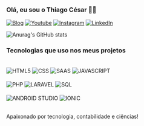 ### Olá, eu sou o Thiago César 👨‍🚀

[![Blog](https://img.shields.io/badge/dev.to-0A0A0A?style=for-the-badge&logo=devdotto&logoColor=white)](https://cronostecnologia.com.br)
[![Youtube](https://img.shields.io/badge/YouTube-FF0000?style=for-the-badge&logo=youtube&logoColor=white)](https://cronostecnologia.com.br)
[![Instagram](https://img.shields.io/badge/Instagram-E4405F?style=for-the-badge&logo=instagram&logoColor=white)](https://www.instagram.com/thiago_programando/)
[![LinkedIn](https://img.shields.io/badge/LinkedIn-0077B5?style=for-the-badge&logo=linkedin&logoColor=white)](https://www.linkedin.com/in/thiago-cesar-dev/)

![Anurag's GitHub stats](https://github-readme-stats.vercel.app/api?username=thiagoprogramando&show_icons=true&theme=dracula)

### Tecnologias que uso nos meus projetos
<div style="display: inline_block"></br>
  <img align="center" alt="HTML5" src="https://img.shields.io/badge/HTML-239120?style=for-the-badge&logo=html5&logoColor=white">
  <img align="center" alt="CSS" src="https://img.shields.io/badge/CSS-239120?&style=for-the-badge&logo=css3&logoColor=white">
  <img align="center" alt="SAAS" src="https://img.shields.io/badge/Sass-CC6699?style=for-the-badge&logo=sass&logoColor=white">
  <img align="center" alt="JAVASCRIPT" src="https://img.shields.io/badge/JavaScript-F7DF1E?style=for-the-badge&logo=javascript&logoColor=black">
  </br></br>
  <img align="center" alt="PHP" src="https://img.shields.io/badge/PHP-777BB4?style=for-the-badge&logo=php&logoColor=white">
  <img align="center" alt="LARAVEL" src="https://img.shields.io/badge/Laravel-FF2D20?style=for-the-badge&logo=laravel&logoColor=white">
  <img align="center" alt="SQL" src="https://img.shields.io/badge/MySQL-00000F?style=for-the-badge&logo=mysql&logoColor=white">
  </br></br>
  <img align="center" alt="ANDROID STUDIO" src="https://img.shields.io/badge/Android_Studio-3DDC84?style=for-the-badge&logo=android-studio&logoColor=white">
  <img align="center" alt="IONIC" src="https://img.shields.io/badge/Ionic-3880FF?style=for-the-badge&logo=ionic&logoColor=white">
</div>

</br>

Apaixonado por tecnologia, contabilidade e ciências!

